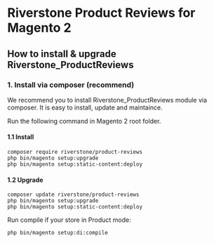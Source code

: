 
# Riverstone Product Reviews for Magento 2

## How to install & upgrade Riverstone_ProductReviews

### 1. Install via composer (recommend)

We recommend you to install Riverstone_ProductReviews module via composer. It is easy to install, update and maintaince.

Run the following command in Magento 2 root folder.

#### 1.1 Install

```
composer require riverstone/product-reviews
php bin/magento setup:upgrade
php bin/magento setup:static-content:deploy

```
#### 1.2 Upgrade

```
composer update riverstone/product-reviews
php bin/magento setup:upgrade
php bin/magento setup:static-content:deploy

```
Run compile if your store in Product mode:

```
php bin/magento setup:di:compile

```
